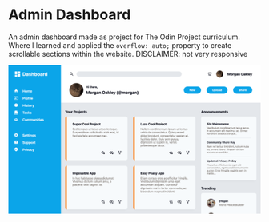 # Admin Dashboard

An admin dashboard made as project for The Odin Project curriculum. Where I learned and applied the ```overflow: auto;``` property to create scrollable sections within the website. 
DISCLAIMER: not very responsive

![](/images/final-results.png)

